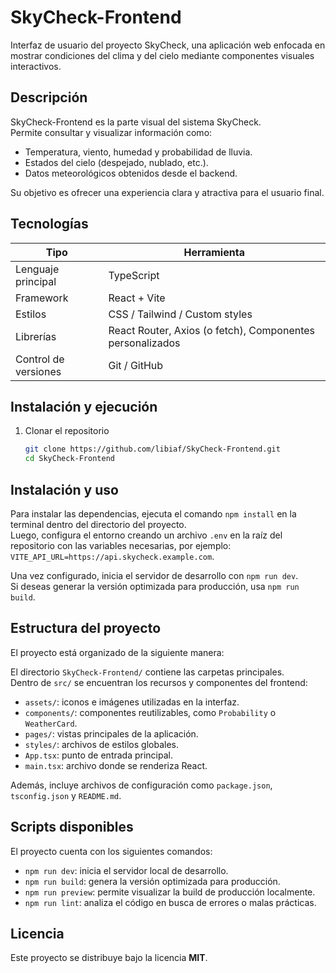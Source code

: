 # SkyCheck-Frontend

Interfaz de usuario del proyecto SkyCheck, una aplicación web enfocada en mostrar condiciones del clima y del cielo mediante componentes visuales interactivos.

## Descripción

SkyCheck-Frontend es la parte visual del sistema SkyCheck.  
Permite consultar y visualizar información como:

- Temperatura, viento, humedad y probabilidad de lluvia.  
- Estados del cielo (despejado, nublado, etc.).  
- Datos meteorológicos obtenidos desde el backend.  

Su objetivo es ofrecer una experiencia clara y atractiva para el usuario final.

## Tecnologías

| Tipo | Herramienta |
|------|--------------|
| Lenguaje principal | TypeScript |
| Framework | React + Vite |
| Estilos | CSS / Tailwind / Custom styles |
| Librerías | React Router, Axios (o fetch), Componentes personalizados |
| Control de versiones | Git / GitHub |

## Instalación y ejecución

1. Clonar el repositorio
   ```bash
   git clone https://github.com/libiaf/SkyCheck-Frontend.git
   cd SkyCheck-Frontend

## Instalación y uso

Para instalar las dependencias, ejecuta el comando `npm install` en la terminal dentro del directorio del proyecto.  
Luego, configura el entorno creando un archivo `.env` en la raíz del repositorio con las variables necesarias, por ejemplo:  
`VITE_API_URL=https://api.skycheck.example.com`.

Una vez configurado, inicia el servidor de desarrollo con `npm run dev`.  
Si deseas generar la versión optimizada para producción, usa `npm run build`.

## Estructura del proyecto

El proyecto está organizado de la siguiente manera:

El directorio `SkyCheck-Frontend/` contiene las carpetas principales.  
Dentro de `src/` se encuentran los recursos y componentes del frontend:

- `assets/`: iconos e imágenes utilizadas en la interfaz.  
- `components/`: componentes reutilizables, como `Probability` o `WeatherCard`.  
- `pages/`: vistas principales de la aplicación.  
- `styles/`: archivos de estilos globales.  
- `App.tsx`: punto de entrada principal.  
- `main.tsx`: archivo donde se renderiza React.

Además, incluye archivos de configuración como `package.json`, `tsconfig.json` y `README.md`.

## Scripts disponibles

El proyecto cuenta con los siguientes comandos:

- `npm run dev`: inicia el servidor local de desarrollo.  
- `npm run build`: genera la versión optimizada para producción.  
- `npm run preview`: permite visualizar la build de producción localmente.  
- `npm run lint`: analiza el código en busca de errores o malas prácticas.

## Licencia

Este proyecto se distribuye bajo la licencia **MIT**.  
